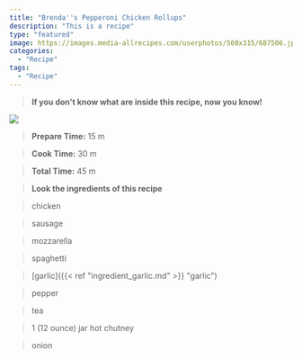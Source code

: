 ```yaml
---
title: "Brenda''s Pepperoni Chicken Rollups"
description: "This is a recipe"
type: "featured"
image: https://images.media-allrecipes.com/userphotos/560x315/687506.jpg
categories: 
  - "Recipe"
tags: 
  - "Recipe"
---
```



>**If you don't know what are inside this recipe, now you know!**

![](../images/Recipes-Banner.jpg)
> **Prepare Time:** 15 m


> **Cook Time:** 30 m


> **Total Time:** 45 m

> **Look the ingredients of this recipe**

> chicken

> sausage

> mozzarella

> spaghetti

> [garlic]({{< ref "ingredient_garlic.md" >}} "garlic")

> pepper

> tea

> 1 (12 ounce) jar hot chutney

> onion

